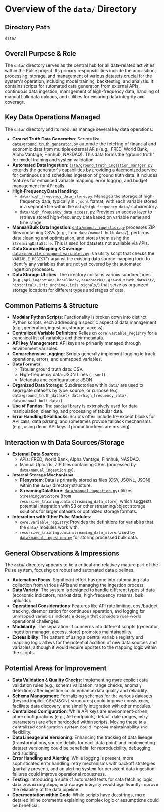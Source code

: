 # Overview of the `data/` Directory

## Directory Path

`data/`

## Overall Purpose & Role

The `data/` directory serves as the central hub for all data-related activities within the Pulse project. Its primary responsibilities include the acquisition, processing, storage, and management of various datasets crucial for the system's operation, including model training, backtesting, and analysis. It contains scripts for automated data generation from external APIs, continuous data ingestion, management of high-frequency data, handling of manual bulk data uploads, and utilities for ensuring data integrity and coverage.

## Key Data Operations Managed

The `data/` directory and its modules manage several key data operations:

*   **Ground Truth Data Generation**: Scripts like [`data/ground_truth_generator.py`](data/ground_truth_generator.py:1) automate the fetching of financial and economic data from multiple external APIs (e.g., FRED, World Bank, Alpha Vantage, Finnhub, NASDAQ). This data forms the "ground truth" for model training and system validation.
*   **Automated Data Ingestion**: [`data/ground_truth_ingestion_manager.py`](data/ground_truth_ingestion_manager.py:1) extends the generator's capabilities by providing a daemonized service for continuous and scheduled ingestion of ground truth data. It includes features for enhanced variable mapping, error logging, and budget management for API calls.
*   **High-Frequency Data Handling**:
    *   [`data/high_frequency_data_store.py`](data/high_frequency_data_store.py:1): Manages the storage of high-frequency data, typically in `.jsonl` format, with each variable stored in a separate file within the `data/high_frequency_data/` subdirectory.
    *   [`data/high_frequency_data_access.py`](data/high_frequency_data_access.py:1): Provides an access layer to retrieve stored high-frequency data based on variable name and time range.
*   **Manual/Bulk Data Ingestion**: [`data/manual_ingestion.py`](data/manual_ingestion.py:1) processes ZIP files containing CSVs (e.g., from `data/manual_bulk_data/`), performs data cleaning and optimization, and stores them using the `StreamingDataStore`. This is used for datasets not available via APIs.
*   **Data Source Mapping & Coverage**: [`data/identify_unmapped_variables.py`](data/identify_unmapped_variables.py:1) is a utility script that checks the `VARIABLE_REGISTRY` against the existing data source mapping logic to identify any variables that are not yet covered by the automated ingestion processes.
*   **Data Storage Utilities**: The directory contains various subdirectories (e.g., `api_ingestion/`, `baselines/`, `benchmarks/`, `ground_truth_dataset/`, `historical/`, `iris_archive/`, `iris_signals/`) that serve as organized storage locations for different types and stages of data.

## Common Patterns & Structure

*   **Modular Python Scripts**: Functionality is broken down into distinct Python scripts, each addressing a specific aspect of data management (e.g., generation, ingestion, storage, access).
*   **Centralized Variable Definition**: Relies on `core.variable_registry` for a canonical list of variables and their metadata.
*   **API Key Management**: API keys are primarily managed through environment variables.
*   **Comprehensive Logging**: Scripts generally implement logging to track operations, errors, and unmapped variables.
*   **Data Formats**:
    *   Tabular ground truth data: CSV.
    *   High-frequency data: JSON Lines (`.jsonl`).
    *   Metadata and configurations: JSON.
*   **Organized Data Storage**: Subdirectories within `data/` are used to segregate datasets by type, source, or purpose (e.g., `data/ground_truth_dataset/`, `data/high_frequency_data/`, `data/manual_bulk_data/`).
*   **Use of Pandas**: The `pandas` library is extensively used for data manipulation, cleaning, and processing of tabular data.
*   **Error Handling & Fallbacks**: Scripts often include try-except blocks for API calls, data parsing, and sometimes provide fallback mechanisms (e.g., using demo API keys if production keys are missing).

## Interaction with Data Sources/Storage

*   **External Data Sources**:
    *   APIs: FRED, World Bank, Alpha Vantage, Finnhub, NASDAQ.
    *   Manual Uploads: ZIP files containing CSVs (processed by [`data/manual_ingestion.py`](data/manual_ingestion.py:1)).
*   **Internal Storage Mechanisms**:
    *   **Filesystem**: Data is primarily stored as files (CSV, JSONL, JSON) within the `data/` directory structure.
    *   **StreamingDataStore**: [`data/manual_ingestion.py`](data/manual_ingestion.py:1) utilizes `StreamingDataStore` (from `recursive_training.data.streaming_data_store`), which suggests potential integration with S3 or other streaming/object storage solutions for larger datasets or optimized storage formats.
*   **Interaction with Other Pulse Modules**:
    *   `core.variable_registry`: Provides the definitions for variables that the `data/` modules work with.
    *   `recursive_training.data.streaming_data_store`: Used by [`data/manual_ingestion.py`](data/manual_ingestion.py:1) for storing processed bulk data.

## General Observations & Impressions

The `data/` directory appears to be a critical and relatively mature part of the Pulse system, focusing on robust and automated data pipelines.
*   **Automation Focus**: Significant effort has gone into automating data collection from various APIs and managing the ingestion process.
*   **Data Variety**: The system is designed to handle different types of data (economic indicators, market data, high-frequency streams, bulk uploads).
*   **Operational Considerations**: Features like API rate limiting, cost/budget tracking, daemonization for continuous operation, and logging for unmapped variables indicate a design that considers real-world operational challenges.
*   **Modularity**: The separation of concerns into different scripts (generator, ingestion manager, access, store) promotes maintainability.
*   **Extensibility**: The pattern of using a central variable registry and mapping logic allows for the potential addition of new data sources and variables, although it would require updates to the mapping logic within the scripts.

## Potential Areas for Improvement

*   **Data Validation & Quality Checks**: Implementing more explicit data validation rules (e.g., schema validation, range checks, anomaly detection) after ingestion could enhance data quality and reliability.
*   **Schema Management**: Formalizing schemas for the various datasets (beyond implicit CSV/JSONL structures) could improve consistency, facilitate data discovery, and simplify integration with other modules.
*   **Centralized Configuration**: While API keys are environment-driven, other configurations (e.g., API endpoints, default date ranges, retry parameters) are often hardcoded within scripts. Moving these to a centralized configuration system could improve maintainability and flexibility.
*   **Data Lineage and Versioning**: Enhancing the tracking of data lineage (transformations, source details for each data point) and implementing dataset versioning could be beneficial for reproducibility, debugging, and auditing.
*   **Error Handling and Alerting**: While logging is present, more sophisticated error handling, retry mechanisms with backoff strategies (partially present), and an alerting system for persistent data ingestion failures could improve operational robustness.
*   **Testing**: Introducing a suite of automated tests for data fetching logic, data processing steps, and storage integrity would significantly improve the reliability of the data pipeline.
*   **Documentation within Code**: While scripts have docstrings, more detailed inline comments explaining complex logic or assumptions could be beneficial.